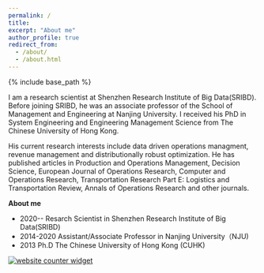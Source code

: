 ```yaml
---
permalink: /
title: 
excerpt: "About me"
author_profile: true
redirect_from: 
  - /about/
  - /about.html
---
```


{% include base_path %}


I am a research scientist at Shenzhen Research Institute of Big Data(SRIBD). Before joining SRIBD, he was an associate professor of the School of Management and Engineering at Nanjing University. I received his PhD in System Engineering and Engineering Management Science from The Chinese University of Hong Kong. 

His current research interests include data driven operations managment, revenue management and distributionally robust optimization. He has published articles in Production and Operations Management, Decision Science, European Journal of Operations Research, Computer and Operations Research, Transportation Research Part E: Logistics and Transportation Review, Annals of Operations Research and other journals. 


**About me**

* 2020--      Resarch Scientist in Shenzhen Research Institute of Big Data(SRIBD)
* 2014-2020   Assistant/Associate Professor in Nanjing University（NJU)
* 2013 Ph.D   The Chinese University of Hong Kong (CUHK)




<div id="sfca65yz9mwqd6fhn1rfutkx62b9g3mbg36"></div><noscript><a href="https://www.freecounterstat.com" title="website counter widget"><img src="https://counter3.stat.ovh/private/freecounterstat.php?c=a65yz9mwqd6fhn1rfutkx62b9g3mbg36" border="0" title="website counter widget" alt="website counter widget"></a></noscript>


